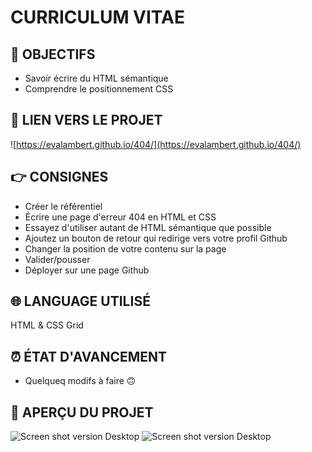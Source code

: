 # CURRICULUM VITAE

## 🎯 OBJECTIFS

- Savoir écrire du HTML sémantique
- Comprendre le positionnement CSS

## 🔗 LIEN VERS LE PROJET

![https://evalambert.github.io/404/](https://evalambert.github.io/404/)

## 👉 CONSIGNES

- Créer le référentiel
- Écrire une page d'erreur 404 en HTML et CSS
- Essayez d'utiliser autant de HTML sémantique que possible
- Ajoutez un bouton de retour qui redirige vers votre profil Github
- Changer la position de votre contenu sur la page
- Valider/pousser
- Déployer sur une page Github

## 🌐 LANGUAGE UTILISÉ

HTML & CSS Grid

## ⏰ ÉTAT D'AVANCEMENT

- Quelqueq modifs à faire 🙃

## 👀 APERÇU DU PROJET

![Screen shot version Desktop](img/screen-1.jpg)
![Screen shot version Desktop](img/screen-2.jpg)
